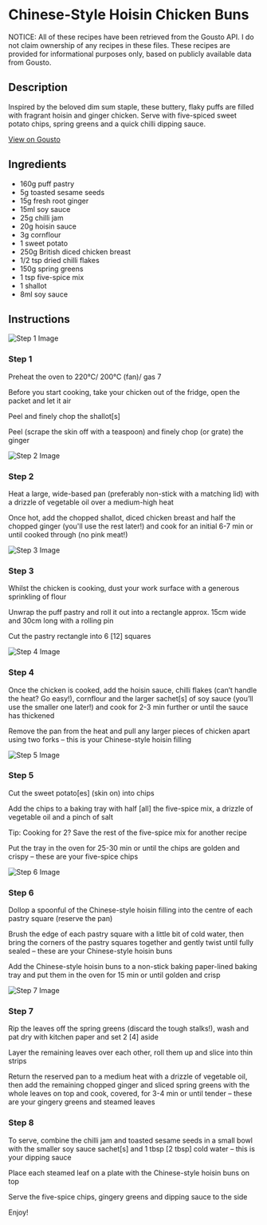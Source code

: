 # Chinese-Style Hoisin Chicken Buns

NOTICE: All of these recipes have been retrieved from the Gousto API. I do not claim ownership of any recipes in these files. These recipes are provided for informational purposes only, based on publicly available data from Gousto.

## Description

Inspired by the beloved dim sum staple, these buttery, flaky puffs are filled with fragrant hoisin and ginger chicken. Serve with five-spiced sweet potato chips, spring greens and a quick chilli dipping sauce. 

[View on Gousto](https://www.gousto.co.uk/recipes/cookbook/chinese-style-hoisin-chicken-buns)

## Ingredients

- 160g puff pastry
- 5g toasted sesame seeds
- 15g fresh root ginger
- 15ml soy sauce
- 25g chilli jam
- 20g hoisin sauce
- 3g cornflour
- 1 sweet potato
- 250g British diced chicken breast
- 1/2 tsp dried chilli flakes
- 150g spring greens
- 1 tsp five-spice mix
- 1 shallot
- 8ml soy sauce

## Instructions

![Step 1 Image](https://production-media.gousto.co.uk/cms/recipe-step-image/Step-1-1652708681444-x200.jpg)

### Step 1

Preheat the oven to 220°C/ 200°C (fan)/ gas 7

Before you start cooking, take your chicken out of the fridge, open the packet and let it air

Peel and finely chop the shallot<span class="text-danger">[s]</span>

Peel (scrape the skin off with a teaspoon) and finely chop (or grate) the ginger

![Step 2 Image](https://production-media.gousto.co.uk/cms/recipe-step-image/Step-2-1652708688627-x200.jpg)

### Step 2

Heat a large, wide-based pan (preferably non-stick with a matching lid) with a drizzle of vegetable oil over a medium-high heat

Once hot, add the chopped shallot, diced chicken breast and half the chopped ginger (you'll use the rest later!) and cook for an initial 6-7 min or until cooked through (no pink meat!)

![Step 3 Image](https://production-media.gousto.co.uk/cms/recipe-step-image/Step-3-1652708696067-x200.jpg)

### Step 3

Whilst the chicken is cooking, dust your work surface with a generous sprinkling of flour

Unwrap the puff pastry and roll it out into a rectangle approx. 15cm wide and 30cm long with a rolling pin

Cut the pastry rectangle into 6 <span class="text-danger">[12]</span> squares

![Step 4 Image](https://production-media.gousto.co.uk/cms/recipe-step-image/Step-4-1652708704782-x200.jpg)

### Step 4

Once the chicken is cooked, add the hoisin sauce, chilli flakes (can’t handle the heat? Go easy!), cornflour and the larger sachet<span class="text-danger">[s] </span>of soy sauce (you’ll use the smaller one later!) and cook for 2-3 min further or until the sauce has thickened

Remove the pan from the heat and pull any larger pieces of chicken apart using two forks – this is your Chinese-style hoisin filling

![Step 5 Image](https://production-media.gousto.co.uk/cms/recipe-step-image/Step-5-1652708715604-x200.jpg)

### Step 5

Cut the sweet potato<span class="text-danger">[es]</span> (skin on) into chips

Add the chips to a baking tray with half <span class="text-danger">[all]</span> the five-spice mix, a drizzle of vegetable oil and a pinch of salt

Tip: Cooking for 2? Save the rest of the five-spice mix for another recipe

Put the tray in the oven for 25-30 min or until the chips are golden and crispy – these are your five-spice chips

![Step 6 Image](https://production-media.gousto.co.uk/cms/recipe-step-image/Step-6-1652708724740-x200.jpg)

### Step 6

Dollop a spoonful of the Chinese-style hoisin filling into the centre of each pastry square (reserve the pan)

Brush the edge of each pastry square with a little bit of cold water, then bring the corners of the pastry squares together and gently twist until fully sealed – these are your Chinese-style hoisin buns

Add the Chinese-style hoisin buns to a non-stick baking paper-lined baking tray and put them in the oven for 15 min or until golden and crisp

![Step 7 Image](https://production-media.gousto.co.uk/cms/recipe-step-image/Step-7-1652708732935-x200.jpg)

### Step 7

Rip the leaves off the spring greens (discard the tough stalks!), wash and pat dry with kitchen paper and set 2<span class="text-danger"> [4]</span> aside

Layer the remaining leaves over each other, roll them up and slice into thin strips

Return the reserved pan to a medium heat with a drizzle of vegetable oil, then add the remaining chopped ginger and sliced spring greens with the<span class="text-danger"> </span>whole leaves on top and cook, covered, for 3-4 min or until tender – these are your gingery greens and steamed leaves

### Step 8

To serve, combine the chilli jam and toasted sesame seeds in a small bowl with the smaller soy sauce sachet<span class="text-danger">[s]</span> and 1 tbsp <span class="text-danger">[2 tbsp] </span>cold water – this is your dipping sauce

Place each steamed leaf on a plate with the Chinese-style hoisin buns on top

Serve the five-spice chips, gingery greens and dipping sauce to the side

Enjoy!

